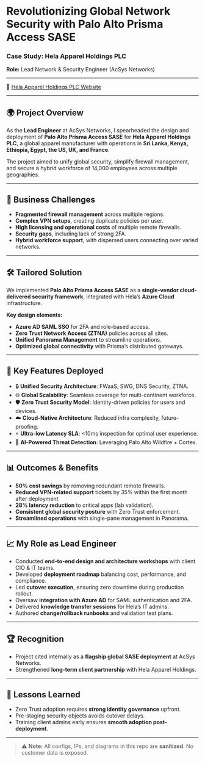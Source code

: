 # Revolutionizing Global Network Security with Palo Alto Prisma Access SASE  
### Case Study: Hela Apparel Holdings PLC  
**Role:** Lead Network & Security Engineer (AcSys Networks)  

---
🔗 [Hela Apparel Holdings PLC Website](https://www.helaclothing.com)  

---

## 🌍 Project Overview
As the **Lead Engineer** at AcSys Networks, I spearheaded the design and deployment of **Palo Alto Prisma Access SASE** for **Hela Apparel Holdings PLC**, a global apparel manufacturer with operations in **Sri Lanka, Kenya, Ethiopia, Egypt, the US, UK, and France**.  

The project aimed to unify global security, simplify firewall management, and secure a hybrid workforce of 14,000 employees across multiple geographies.  

---

## 🎯 Business Challenges
- **Fragmented firewall management** across multiple regions.  
- **Complex VPN setups**, creating duplicate policies per user.  
- **High licensing and operational costs** of multiple remote firewalls.  
- **Security gaps**, including lack of strong 2FA.  
- **Hybrid workforce support**, with dispersed users connecting over varied networks.  

---

## 🛠️ Tailored Solution
We implemented **Palo Alto Prisma Access SASE** as a **single-vendor cloud-delivered security framework**, integrated with Hela’s **Azure Cloud** infrastructure.  

**Key design elements:**  
- **Azure AD SAML SSO** for 2FA and role-based access.  
- **Zero Trust Network Access (ZTNA)** policies across all sites.  
- **Unified Panorama Management** to streamline operations.  
- **Optimized global connectivity** with Prisma’s distributed gateways.  

---

## 🚀 Key Features Deployed
- 🔒 **Unified Security Architecture**: FWaaS, SWG, DNS Security, ZTNA.  
- 🌐 **Global Scalability**: Seamless coverage for multi-continent workforce.  
- 🛡️ **Zero Trust Security Model**: Identity-driven policies for users and devices.  
- ☁️ **Cloud-Native Architecture**: Reduced infra complexity, future-proofing.  
- ⚡ **Ultra-low Latency SLA**: <10ms inspection for optimal user experience.  
- 🤖 **AI-Powered Threat Detection**: Leveraging Palo Alto Wildfire + Cortex.  

---

## 📊 Outcomes & Benefits
- **50% cost savings** by removing redundant remote firewalls.  
- **Reduced VPN-related support** tickets by 35% within the first month after deployment
- **28% latency reduction** to critical apps (lab validation).  
- **Consistent global security posture** with Zero Trust enforcement.  
- **Streamlined operations** with single-pane management in Panorama.  

---

## 📈 My Role as Lead Engineer
- Conducted **end-to-end design and architecture workshops** with client CIO & IT teams.  
- Developed **deployment roadmap** balancing cost, performance, and compliance.  
- Led **cutover execution**, ensuring zero downtime during production rollout.  
- Oversaw **integration with Azure AD** for SAML authentication and 2FA.  
- Delivered **knowledge transfer sessions** for Hela’s IT admins.  
- Authored **change/rollback runbooks** and validation test plans.  

---


## 🏆 Recognition
- Project cited internally as a **flagship global SASE deployment** at AcSys Networks.  
- Strengthened **long-term client partnership** with Hela Apparel Holdings.  

---

## 📌 Lessons Learned
- Zero Trust adoption requires **strong identity governance** upfront.  
- Pre-staging security objects avoids cutover delays.  
- Training client admins early ensures **smooth adoption post-deployment**.  

---

> ⚠️ **Note:** All configs, IPs, and diagrams in this repo are **sanitized**. No customer data is exposed.  
